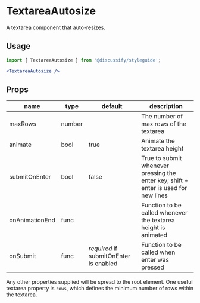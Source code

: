 # TextareaAutosize

A textarea component that auto-resizes.

## Usage

```jsx
import { TextareaAutosize } from '@discussify/styleguide';

<TextareaAutosize />
```

## Props

| name | type | default | description |
| ---- | ---- | ------- | ----------- |
| maxRows | number | | The number of max rows of the textarea |
| animate | bool | true | Animate the textarea height |
| submitOnEnter | bool | false | True to submit whenever pressing the enter key; shift + enter is used for new lines |
| onAnimationEnd | func | | Function to be called whenever the textarea height is animated |
| onSubmit | func | *required* if submitOnEnter is enabled | Function to be called when enter was pressed |

Any other properties supplied will be spread to the root element.
One useful textarea property is `rows`, which defines the minimum number of rows within the textarea.

